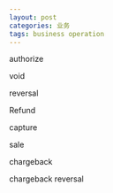 ```yaml
---
layout: post
categories: 业务
tags: business operation
---
```




authorize

void

reversal

Refund

capture

sale

chargeback

chargeback reversal